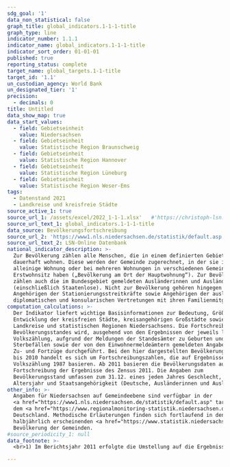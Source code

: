 ```yaml
---
sdg_goal: '1'
data_non_statistical: false
graph_title: global_indicators.1-1-1-title
graph_type: line
indicator_number: 1.1.1
indicator_name: global_indicators.1-1-1-title
indicator_sort_order: 01-01-01
published: true
reporting_status: complete
target_name: global_targets.1-1-title
target_id: '1.1'
un_custodian_agency: World Bank
un_designated_tier: '1'
precision:
  - decimals: 0
title: Untitled
data_show_map: true
data_start_values:
  - field: Gebietseinheit
    value: Niedersachsen
  - field: Gebietseinheit
    value: Statistische Region Braunschweig
  - field: Gebietseinheit
    value: Statistische Region Hannover
  - field: Gebietseinheit
    value: Statistische Region Lüneburg
  - field: Gebietseinheit
    value: Statistische Region Weser-Ems
tags:
  - Datenstand 2021
  - Landkreise und kreisfreie Städte
source_active_1: true
source_url_1: /assets/excel/2022_1-1-1.xlsx'   #'https://christoph-lsn.github.io/MT_Site/assets/excel/2022_1-1-1.xlsx'
source_url_text_1: global_indicators.1-1-1-title
data_source: Bevölkerungsfortschreibung
source_url_2: 'https://www1.nls.niedersachsen.de/statistik/default.asp'
source_url_text_2: LSN-Online Datenbank
national_indicator_description: >-
  Zur Bevölkerung zählen alle Menschen, die in einem definierten Gebiet
  dauerhaft wohnen. Diese werden der Gemeinde zugerechnet, in der sie ihre
  alleinige Wohnung oder bei mehreren Wohnungen in verschiedenen Gemeinden ihren
  Erstwohnsitz haben („Bevölkerung am Ort der Hauptwohnung“). Zur Bevölkerung
  zählen auch die im Bundesgebiet gemeldeten Ausländerinnen und Ausländer
  (einschließlich Staatenlose). Nicht zur Bevölkerung gehören hingegen die
  Angehörigen der Stationierungsstreitkräfte sowie Angehörigen der ausländischen
  diplomatischen und konsularischen Vertretungen mit ihren Familienmitgliedern.
computation_calculations: >-
  Der Indikator liefert wichtige Basisinformationen zur Bedeutung, Größe und
  Entwicklung der kreisfreien Städte, kreisangehörigen Großstädte sowie der
  Landkreise und statistischen Regionen Niedersachsens. Die Fortschreibung des
  Bevölkerungsstandes wird, ausgehend von den Ergebnissen der jeweils letzten
  Volkszählung, aufgrund der Meldungen der Standesämter zu Geburten und
  Sterbefällen sowie der von den Einwohnermeldeämtern gemeldeten Angaben über
  Zu- und Fortzüge durchgeführt. Bei den hier dargestellten Bevölkerungsdaten
  bis 2010 handelt es sich um Fortschreibungszahlen, die auf Ergebnissen der
  Volkszählung 1987 basieren. Ab 2011 basieren die Bevölkerungsdaten auf der
  Fortschreibung der Ergebnisse des Zensus 2011. Die Angaben zum
  Bevölkerungsstand umfassen zum 31.12. eines jeden Jahres Geschlecht,
  Altersjahr und Staatsangehörigkeit (Deutsche, Ausländerinnen und Ausländer).
other_info: >-
  Angaben für Niedersachsen auf Gemeindeebene sind verfügbar in der
  <a href="https://www1.nls.niedersachsen.de/statistik/default.asp" target="_blank">LSN-Online Datenbank</a> (Statistische Erhebung > 100 Bevölkerungsfortschreibung),
  dem <a href="https://www.regionalmonitoring-statistik.niedersachsen.de/" target="_blank">Regionalmonitoring  Niedersachsen</a> sowie bundesweit in der Regionaldatenbank
  Deutschland. Methodische Erläuterungen finden sich fortlaufend in den
  halbjährlich erscheinenden <a href="https://www.statistik.niedersachsen.de/startseite/veroffentlichungen/statistische_berichte/statistische-berichte-niedersachsen-87713.html" target="_blank">Statistische Berichten Niedersachsen</a>: A I 2,
  Bevölkerung der Gemeinden.
#source_periodicity_1: null
data_footnote: >-
  <br>1) Im Berichtsjahr 2011 erfolgte die Umstellung auf die Ergebnisse des Zensus 2011 als neue Basis für die Bevölkerungsfortschreibung. Aufgrund der unterschiedlichen Fortschreibungsbasis ist die Vergleichbarkeit der einzelnen Jahre untereinander eingeschränkt.

---
```

